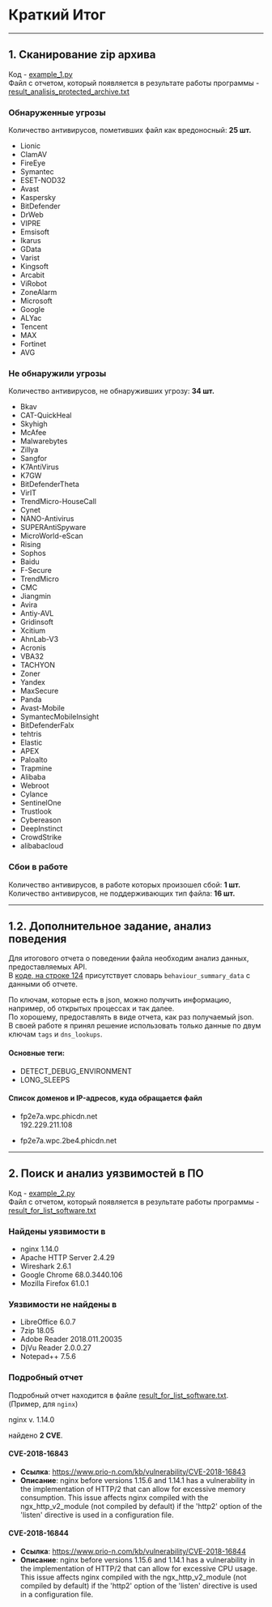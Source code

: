 # Краткий Итог
---
## 1. Сканирование zip архива

Код - [example_1.py](example_1.py)  
Файл с отчетом, который появляется в результате работы программы - [result_analisis_protected_archive.txt](result_analisis_protected_archive.txt)

### Обнаруженные угрозы

Количество антивирусов, пометивших файл как вредоносный: **25 шт.**  
- Lionic  
- ClamAV  
- FireEye  
- Symantec  
- ESET-NOD32  
- Avast  
- Kaspersky  
- BitDefender  
- DrWeb  
- VIPRE  
- Emsisoft  
- Ikarus  
- GData  
- Varist  
- Kingsoft  
- Arcabit  
- ViRobot  
- ZoneAlarm  
- Microsoft  
- Google  
- ALYac  
- Tencent  
- MAX  
- Fortinet  
- AVG  

### Не обнаружили угрозы

Количество антивирусов, не обнаруживших угрозу: **34 шт.**  
- Bkav  
- CAT-QuickHeal  
- Skyhigh  
- McAfee  
- Malwarebytes  
- Zillya  
- Sangfor  
- K7AntiVirus  
- K7GW  
- BitDefenderTheta  
- VirIT  
- TrendMicro-HouseCall  
- Cynet  
- NANO-Antivirus  
- SUPERAntiSpyware  
- MicroWorld-eScan  
- Rising  
- Sophos  
- Baidu  
- F-Secure  
- TrendMicro  
- CMC  
- Jiangmin  
- Avira  
- Antiy-AVL  
- Gridinsoft  
- Xcitium  
- AhnLab-V3  
- Acronis  
- VBA32  
- TACHYON  
- Zoner  
- Yandex  
- MaxSecure  
- Panda  
- Avast-Mobile  
- SymantecMobileInsight  
- BitDefenderFalx  
- tehtris  
- Elastic  
- APEX  
- Paloalto  
- Trapmine  
- Alibaba  
- Webroot  
- Cylance  
- SentinelOne  
- Trustlook  
- Cybereason  
- DeepInstinct  
- CrowdStrike  
- alibabacloud

  
### Сбои в работе

Количество антивирусов, в работе которых произошел сбой: **1 шт.**  
Количество антивирусов, не поддерживающих тип файла: **16 шт.**

---
## 1.2. Дополнительное задание, анализ поведения

Для итогового отчета о поведении файла необходим анализ данных, предоставляемых API.  
В [коде, на строке 124](example_1.py#L124) присутствует словарь `behaviour_summary_data` с данными об отчете.

По ключам, которые есть в json, можно получить информацию, например, об открытых процессах и так далее.  
По хорошему, предоставлять в виде отчета, как раз получаемый json.  
В своей работе я принял решение использовать только данные по двум ключам `tags` и `dns_lookups`.

#### Основные теги:
- DETECT_DEBUG_ENVIRONMENT
- LONG_SLEEPS

#### Список доменов и IP-адресов, куда обращается файл

- fp2e7a.wpc.phicdn.net  
  192.229.211.108
  
- fp2e7a.wpc.2be4.phicdn.net

---
## 2. Поиск и анализ уязвимостей в ПО

Код - [example_2.py](example_2.py)  
Файл с отчетом, который появляется в результате работы программы - [result_for_list_software.txt](result_for_list_software.txt)

### Найдены уязвимости в

- nginx 1.14.0  
- Apache HTTP Server 2.4.29  
- Wireshark 2.6.1  
- Google Chrome 68.0.3440.106  
- Mozilla Firefox 61.0.1

### Уязвимости не найдены в

- LibreOffice 6.0.7  
- 7zip 18.05  
- Adobe Reader 2018.011.20035  
- DjVu Reader 2.0.0.27  
- Notepad++ 7.5.6  


### Подробный отчет

Подробный отчет находится в файле [result_for_list_software.txt](result_for_list_software.txt).  
(Пример, для `nginx`) 

nginx v. 1.14.0  

найдено **2 CVE**.

#### CVE-2018-16843

- **Ссылка**: https://www.prio-n.com/kb/vulnerability/CVE-2018-16843
- **Описание**: nginx before versions 1.15.6 and 1.14.1 has a vulnerability in the implementation of HTTP/2 that can allow for excessive memory consumption. This issue affects nginx compiled with the ngx_http_v2_module (not compiled by default) if the 'http2' option of the 'listen' directive is used in a configuration file.


#### CVE-2018-16844

- **Ссылка**: https://www.prio-n.com/kb/vulnerability/CVE-2018-16844
- **Описание**: nginx before versions 1.15.6 and 1.14.1 has a vulnerability in the implementation of HTTP/2 that can allow for excessive CPU usage. This issue affects nginx compiled with the ngx_http_v2_module (not compiled by default) if the 'http2' option of the 'listen' directive is used in a configuration file.

